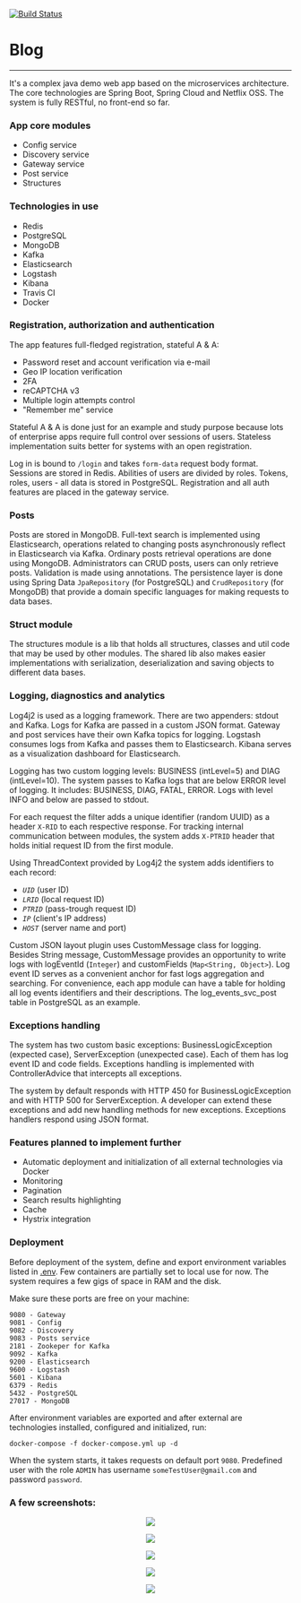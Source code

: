 [![Build Status](https://api.travis-ci.org/amberlight303/blog.svg?branch=master)](https://travis-ci.org/github/amberlight303/blog)
# Blog 
___

It's a complex java demo web app based on the microservices architecture. 
The core technologies are Spring Boot, Spring Cloud and Netflix OSS. The system is fully RESTful, no front-end so far.

### App core modules

- Config service
- Discovery service
- Gateway service
- Post service
- Structures

### Technologies in use

- Redis
- PostgreSQL
- MongoDB
- Kafka
- Elasticsearch
- Logstash
- Kibana
- Travis CI
- Docker

### Registration, authorization and authentication

The app features full-fledged registration, stateful A & A:
 - Password reset and account verification via e-mail
 - Geo IP location verification
 - 2FA
 - reCAPTCHA v3
 - Multiple login attempts control
 - "Remember me" service

Stateful A & A is done just for an example and study purpose because lots of enterprise apps require full control over 
sessions of users. Stateless implementation suits better for systems with an open registration.

Log in is bound to `/login` and takes `form-data` request body format. Sessions are stored in Redis. 
Abilities of users are divided by roles. Tokens, roles, users - all data is stored in PostgreSQL. Registration and 
all auth features are placed in the gateway service.

### Posts

Posts are stored in MongoDB. Full-text search is implemented using Elasticsearch, operations related to changing posts 
asynchronously reflect in Elasticsearch via Kafka. Ordinary posts retrieval operations are done using MongoDB.
Administrators can CRUD posts, users can only retrieve posts. Validation is made using annotations. The persistence 
layer is done using Spring Data `JpaRepository` (for PostgreSQL) and `CrudRepository` (for MongoDB) that provide a 
domain specific languages for making requests to data bases.

### Struct module

The structures module is a lib that holds all structures, classes and util code that may be used by other modules.
The shared lib also makes easier implementations with serialization, deserialization and saving objects to different 
data bases.

### Logging, diagnostics and analytics

Log4j2 is used as a logging framework. There are two appenders: stdout and Kafka. Logs for Kafka are passed in a custom 
JSON format. Gateway and post services have their own Kafka topics for logging. Logstash consumes logs from Kafka and 
passes them to Elasticsearch. Kibana serves as a visualization dashboard for Elasticsearch.

Logging has two custom logging levels: BUSINESS (intLevel=5) and DIAG (intLevel=10). The system passes to Kafka logs 
that are below ERROR level of logging. It includes: BUSINESS, DIAG, FATAL, ERROR. Logs with level INFO and below are 
passed to stdout.

For each request the filter adds a unique identifier (random UUID) as a header `X-RID` to each respective response. 
For tracking internal communication between modules, the system adds `X-PTRID` header that holds initial request ID 
from the first module.

Using ThreadContext provided by Log4j2 the system adds identifiers to each record: 
- *`UID`* (user ID)
- *`LRID`* (local request ID)
- *`PTRID`* (pass-trough request ID)
- *`IP`* (client's IP address)
- *`HOST`* (server name and port)

Custom JSON layout plugin uses CustomMessage class for logging. Besides String message, CustomMessage provides an 
opportunity to write logs with logEventId (`Integer`) and customFields (`Map<String, Object>`). Log event ID serves as a 
convenient anchor for fast logs aggregation and searching. For convenience, each app module can have a table for 
holding all log events identifiers and their descriptions. The log_events_svc_post table in PostgreSQL as an example. 

### Exceptions handling

The system has two custom basic exceptions: BusinessLogicException (expected case), ServerException (unexpected case). 
Each of them has log event ID and code fields. Exceptions handling is implemented with ControllerAdvice that intercepts 
all exceptions. 

The system by default responds with HTTP 450 for BusinessLogicException and with HTTP 500 for 
ServerException. A developer can extend these exceptions and add new handling methods for new exceptions. Exceptions 
handlers respond using JSON format.

### Features planned to implement further

- Automatic deployment and initialization of all external technologies via Docker
- Monitoring
- Pagination
- Search results highlighting
- Cache
- Hystrix integration

### Deployment

Before deployment of the system, define and export environment variables listed in 
[.env](https://github.com/amberlight303/blog/blob/master/.env).
Few containers are partially set to local use for now. The system requires a few gigs of space in RAM and the disk.

Make sure these ports are free on your machine:
```
9080 - Gateway
9081 - Config
9082 - Discovery
9083 - Posts service
2181 - Zookeper for Kafka
9092 - Kafka
9200 - Elasticsearch
9600 - Logstash
5601 - Kibana
6379 - Redis
5432 - PostgreSQL
27017 - MongoDB
```

After environment variables are exported and after external are technologies installed, configured and initialized, run:
```
docker-compose -f docker-compose.yml up -d
```
When the system starts, it takes requests on default port `9080`. Predefined user with the role `ADMIN` has 
username `someTestUser@gmail.com` and password `password`.

### A few screenshots: 

<p align="center">
    <img src="https://user-images.githubusercontent.com/26651009/100383274-e8a54300-3025-11eb-80bf-bdbce0755be6.png"/>
</p>

<p align="center">
    <img src="https://user-images.githubusercontent.com/26651009/100383284-ef33ba80-3025-11eb-894c-452e3d89fa67.png"/>
</p>

<p align="center">
    <img src="https://user-images.githubusercontent.com/26651009/100383291-f0fd7e00-3025-11eb-9199-ce503ff692cc.png"/>
</p>

<p align="center">
    <img src="https://user-images.githubusercontent.com/26651009/100383297-f4910500-3025-11eb-939f-65b6e14f889f.png"/>
</p>

<p align="center">
    <img src="https://user-images.githubusercontent.com/26651009/100386400-e5ae5080-302d-11eb-8e9a-ee03430ddc8f.png"/>
</p>
